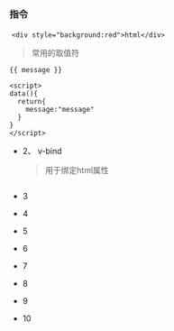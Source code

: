 ### 指令 

​	```<div style="background:red">html</div>```



> 常用的取值符

``` vue
{{ message }}

<script>
data(){
  return{
    message:"message"
  }
}
</script>
```



* 2、 v-bind

  > 用于绑定html属性

  ```vue
  
  ```

  

* 3

* 4

* 5

* 6

* 7

* 8

* 9

* 10

